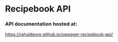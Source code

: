 # Recipebook API 

### API documentation hosted at: 
https://rahuldeore.github.io/swagger-recipebook-api/
